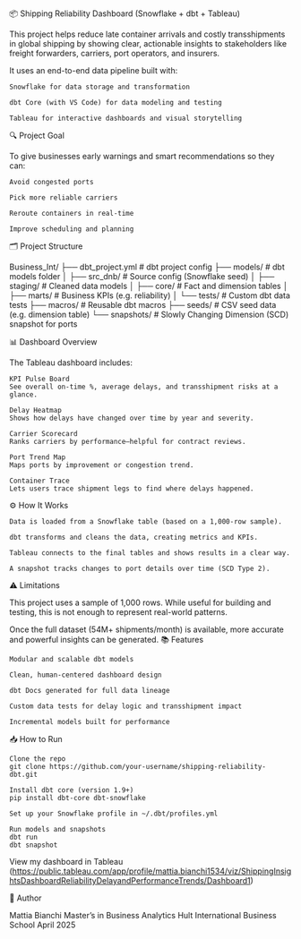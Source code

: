 📦 Shipping Reliability Dashboard (Snowflake + dbt + Tableau)

This project helps reduce late container arrivals and costly transshipments in global shipping by showing clear, actionable insights to stakeholders like freight forwarders, carriers, port operators, and insurers.

It uses an end-to-end data pipeline built with:

    Snowflake for data storage and transformation

    dbt Core (with VS Code) for data modeling and testing

    Tableau for interactive dashboards and visual storytelling

🔍 Project Goal

To give businesses early warnings and smart recommendations so they can:

    Avoid congested ports

    Pick more reliable carriers

    Reroute containers in real-time

    Improve scheduling and planning

    
🗂 Project Structure

Business_Int/
├── dbt_project.yml             # dbt project config
├── models/                     # dbt models folder
│   ├── src_dnb/                # Source config (Snowflake seed)
│   ├── staging/                # Cleaned data models
│   ├── core/                   # Fact and dimension tables
│   ├── marts/                  # Business KPIs (e.g. reliability)
│   └── tests/                  # Custom dbt data tests
├── macros/                     # Reusable dbt macros
├── seeds/                      # CSV seed data (e.g. dimension table)
└── snapshots/                  # Slowly Changing Dimension (SCD) snapshot for ports

📊 Dashboard Overview

The Tableau dashboard includes:

    KPI Pulse Board
    See overall on-time %, average delays, and transshipment risks at a glance.

    Delay Heatmap
    Shows how delays have changed over time by year and severity.

    Carrier Scorecard
    Ranks carriers by performance—helpful for contract reviews.

    Port Trend Map
    Maps ports by improvement or congestion trend.

    Container Trace
    Lets users trace shipment legs to find where delays happened.

⚙️ How It Works

    Data is loaded from a Snowflake table (based on a 1,000-row sample).

    dbt transforms and cleans the data, creating metrics and KPIs.

    Tableau connects to the final tables and shows results in a clear way.

    A snapshot tracks changes to port details over time (SCD Type 2).

⚠️ Limitations

This project uses a sample of 1,000 rows. While useful for building and testing, this is not enough to represent real-world patterns.

Once the full dataset (54M+ shipments/month) is available, more accurate and powerful insights can be generated.
📚 Features

    Modular and scalable dbt models

    Clean, human-centered dashboard design

    dbt Docs generated for full data lineage

    Custom data tests for delay logic and transshipment impact

    Incremental models built for performance

📥 How to Run

    Clone the repo
    git clone https://github.com/your-username/shipping-reliability-dbt.git

    Install dbt core (version 1.9+)
    pip install dbt-core dbt-snowflake

    Set up your Snowflake profile in ~/.dbt/profiles.yml

    Run models and snapshots
    dbt run
    dbt snapshot

View my dashboard in Tableau (https://public.tableau.com/app/profile/mattia.bianchi1534/viz/ShippingInsightsDashboardReliabilityDelayandPerformanceTrends/Dashboard1)

👤 Author

Mattia Bianchi
Master’s in Business Analytics
Hult International Business School
April 2025